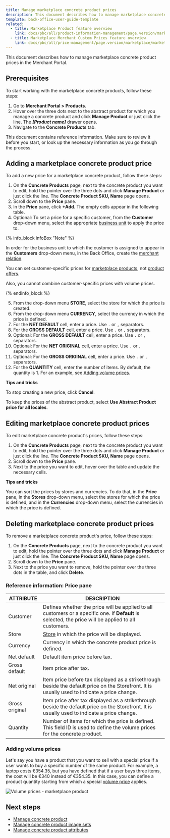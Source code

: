 ```yaml
---
title: Manage marketplace concrete product prices
description: This document describes how to manage marketplace concrete product prices in the Merchant Portal.
template: back-office-user-guide-template
related:
  - title: Marketplace Product feature overview
    link: docs/pbc/all/product-information-management/page.version/marketplace/marketplace-product-feature-overview.html
  - title: Marketplace Merchant Custom Prices feature overview
    link: docs/pbc/all/price-management/page.version/marketplace/marketplace-merchant-custom-prices-feature-overview.html
---
```


This document describes how to manage marketplace concrete product prices in the Merchant Portal.

## Prerequisites

To start working with the marketplace concrete products, follow these steps:

1. Go to **Merchant Portal&nbsp;<span aria-label="and then">></span> Products**.
2. Hover over the three dots next to the abstract product for which you manage a concrete product and click **Manage Product** or just click the line. The ***[Product name]*** drawer opens.
3. Navigate to the **Concrete Products** tab.

This document contains reference information. Make sure to review it before you start, or look up the necessary information as you go through the process.

## Adding a marketplace concrete product price

To add a new price for a marketplace concrete product, follow these steps:

1. On the **Concrete Products** page, next to the concrete product you want to edit, hold the pointer over the three dots and click **Manage Product** or just click the line. The **Concrete Product SKU, Name** page opens.
2. Scroll down to the **Price** pane.
3. In the **Price** pane, click **+Add**. The empty cells appear in the following table.
4. Optional: To set a price for a specific customer, from the **Customer** drop-down menu, select the appropriate [business unit](/docs/pbc/all/customer-relationship-management/{{page.version}}/base-shop/company-account-feature-overview/business-units-overview.html) to apply the price to.

  {% info_block infoBox "Note" %}

  In order for the business unit to which the customer is assigned to appear in the **Customers** drop-down menu, in the Back Office, create the [merchant relation](/docs/pbc/all/merchant-management/{{page.version}}/base-shop/manage-in-the-back-office/edit-merchant-relations.html).

  You can set customer-specific prices for [marketplace products](/docs/pbc/all/offer-management/{{page.version}}/marketplace/marketplace-product-offer-feature-overview.html), not [product offers](/docs/pbc/all/offer-management/{{page.version}}/marketplace/marketplace-product-offer-feature-overview.html).

  Also, you cannot combine customer-specific prices with volume prices.

  {% endinfo_block %}

5. From the drop-down menu **STORE**, select the store for which the price is created.
6. From the drop-down menu **CURRENCY**, select the currency in which the price is defined.
7. For the **NET DEFAULT** cell, enter a price. Use `.` or `,` separators.
8. For the **GROSS DEFAULT** cell, enter a price. Use `.` or `,` separators.
9. Optional: For the **GROSS DEFAULT** cell, enter a price. Use `.` or `,` separators.
10. Optional: For the **NET ORIGINAL** cell, enter a price. Use `.` or `,` separators.
11. Optional: For the **GROSS ORIGINAL** cell, enter a price. Use `.` or `,` separators.
12. For the **QUANTITY** cell, enter the number of items. By default, the quantity is 1. For an example, see [Adding volume prices](#adding-volume-prices).

**Tips and tricks**

To stop creating a new price, click **Cancel**.

To keep the prices of the abstract product, select **Use Abstract Product price for all locales**.

## Editing marketplace concrete product prices

To edit marketplace concrete product's prices, follow these steps:

1. On the **Concrete Products** page, next to the concrete product you want to edit, hold the pointer over the three dots and click **Manage Product** or just click the line. The **Concrete Product SKU, Name** page opens.
2. Scroll down to the **Price** pane.
3. Next to the price you want to edit, hover over the table and update the necessary cells.

**Tips and tricks**

You can sort the prices by stores and currencies. To do that, in the **Price** pane, in the **Stores** drop-down menu, select the stores for which the price is defined, and in the **Currencies** drop-down menu, select the currencies in which the price is defined.

## Deleting marketplace concrete product prices

To remove a marketplace concrete product's price, follow these steps:

1. On the **Concrete Products** page, next to the concrete product you want to edit, hold the pointer over the three dots and click **Manage Product** or just click the line. The **Concrete Product SKU, Name** page opens.
2. Scroll down to the **Price** pane.
3. Next to the price you want to remove, hold the pointer over the three dots in the table, and click **Delete**.

### Reference information: Price pane

|ATTRIBUTE  | DESCRIPTION   |
| ------------- | --------------------- |
| Customer | Defines whether the price will be applied to all customers or a specific one. If **Default** is selected, the price will be applied to all customers.   |
| Store          | [Store](/docs/scos/dev/tutorials-and-howtos/howtos/howto-set-up-multiple-stores.html) in which the price will be displayed. |
| Currency       | Currency in which the concrete product price is defined.           |
| Net default    | Default item price before tax. |
| Gross default  | Item price after tax.   |
| Net original   | Item price before tax displayed as a strikethrough beside the default price on the Storefront. It is usually used to indicate a price change. |
| Gross original |Item price after tax displayed as a strikethrough beside the default price on the Storefront. It is usually used to indicate a price change. |
| Quantity       | Number of items for which the price is defined. This field ID is used to define the volume prices for the concrete product.  |

### Adding volume prices

Let's say you have a product that you want to sell with a special price if a user wants to buy a specific number of the same product. For example, a laptop costs €354.35, but you have defined that if a user buys three items, the cost will be €340 instead of €354.35. In this case, you can define a product quantity starting from which a special [volume price](/docs/pbc/all/price-management/{{page.version}}/base-shop/prices-feature-overview/volume-prices-overview.html) applies.

![Volume prices - marketplace product](https://spryker.s3.eu-central-1.amazonaws.com/docs/Marketplace/user+guides/Merchant+Portal+user+guides/Products/volume-prices-merchant-products.gif)

## Next steps

- [Manage concrete product](/docs/pbc/all/product-information-management/{{page.version}}/marketplace/manage-in-the-merchant-portal/concrete-products/manage-marketplace-concrete-products.html)
- [Manage concrete product image sets](/docs/pbc/all/product-information-management/{{page.version}}/marketplace/manage-in-the-merchant-portal/concrete-products/manage-marketplace-concrete-products-image-sets.html)
- [Manage concrete product attributes](/docs/pbc/all/product-information-management/{{page.version}}/marketplace/manage-in-the-merchant-portal/concrete-products/manage-marketplace-concrete-product-attributes.html)
